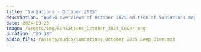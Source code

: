 ```yaml
---
title: "SunSations - October 2025"
description: "Audio overviews of October 2025 edition of SunSations magazine."
date: 2024-09-25
image: /assets/img/SunSations_October_2025_Cover.png
duration: "26:38"
audio_file: /assets/audio/SunSations_October_2025_Deep_Dive.mp3
---
```

